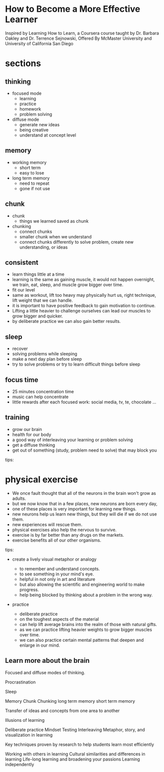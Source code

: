 # How to Become a More Effective Learner

Inspired by Learning How to Learn, a Coursera course taught by Dr. Barbara Oakley and Dr. Terrence Sejnowski, Offered By McMaster University and University of California San Diego

# sections

## thinking

- focused mode
    - learning
    - practice
    - homework
    - problem solving
- diffuse mode
    - generate new ideas
    - being creative
    - understand at concept level

## memory

- working memory
    - short term
    - easy to lose
- long term memory
    - need to repeat
    - gone if not use

## chunk

- chunk
    - things we learned saved as chunk
- chunking
    - connect chunks
    - smaller chunk when we understand
    - connect chunks differently to solve problem, create new understanding, or ideas

## consistent

- learn things little at a time
- learning is the same as gaining muscle, it would not happen overnight, we train, eat, sleep, and muscle grow bigger over time.
- fit our level
- same as workout, lift too heavy may physically hurt us, right technique, lift weight that we can handle.
- it is important to have positive feedback to gain motivation to continue.
- Lifting a little heavier to challenge ourselves can lead our muscles to grow bigger and quicker.
- by deliberate practice we can also gain better results.  

## sleep

- recover
- solving problems while sleeping
- make a next day plan before sleep
- try to solve problems or try to learn difficult things before sleep

## focus time

- 25 minutes concentration time
- music can help concentrate
- little rewards after each focused work: social media, tv, te, chocolate ...

## training 

- grow our brain
- health for our body
- a good way of interleaving your learning or problem solving
- get a diffuse thinking
- get out of something (study, problem need to solve) that may block you


tips: 

#  physical exercise

- We once fault thought that all of the neurons in the brain won't grow as adults.
- but we now know that in a few places, new neurons are born every day, 
- one of these places is very important for learning new things.
- new neurons help us learn new things, but they will die if we do not use them. 
- new experiences will rescue them.
- physical exercises also help the nervous to survive.
- exercise is by far better than any drugs on the markets.
- exercise benefits all of our other organisms.

tips: 

- create a lively visual metaphor or analogy 
    - to remember and understand concepts.
    - to see something in your mind's eye.
    - helpful in not only in art and literature
    - but also allowing the scientific and engineering world to make progress.
    - help being blocked by thinking about a problem in the wrong way.

- practice
    - deliberate practice 
    - on the toughest aspects of the material 
    - can help lift average brains into the realm of those with natural gifts.
    - as we can practice lifting heavier weights to grow bigger muscles over time.
    - we can also practice certain mental patterns that deepen and enlarge in our mind.



## Learn more about the brain


Focused and diffuse modes of thinking.

Procrastination

Sleep

Memory
    Chunk
    Chunking
    long term memory
    short term memory

Transfer of ideas and concepts from one area to another

Illusions of learning

Deliberate practice
Mindset
Testing
Interleaving
Metaphor, story, and visualization in learning

Key techniques proven by research to help students learn most efficiently

Working with others in learning
Cultural similarities and differences in learning
Life-long learning and broadening your passions
Learning independently 
